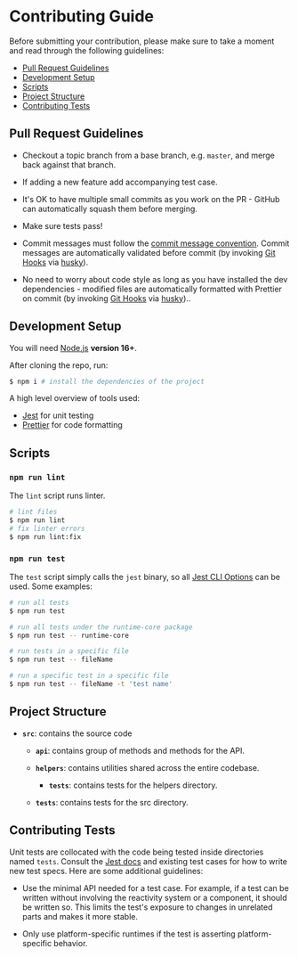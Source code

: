 # Contributing Guide

Before submitting your contribution, please make sure to take a moment and read through the following guidelines:

- [Pull Request Guidelines](#pull-request-guidelines)
- [Development Setup](#development-setup)
- [Scripts](#scripts)
- [Project Structure](#project-structure)
- [Contributing Tests](#contributing-tests)

## Pull Request Guidelines

- Checkout a topic branch from a base branch, e.g. `master`, and merge back against that branch.

- If adding a new feature add accompanying test case.

- It's OK to have multiple small commits as you work on the PR - GitHub can automatically squash them before merging.

- Make sure tests pass!

- Commit messages must follow the [commit message convention](./commit-convention.md). Commit messages are automatically validated before commit (by invoking [Git Hooks](https://git-scm.com/docs/githooks) via [husky](https://github.com/typicode/husky)).

- No need to worry about code style as long as you have installed the dev dependencies - modified files are automatically formatted with Prettier on commit (by invoking [Git Hooks](https://git-scm.com/docs/githooks) via [husky](https://github.com/typicode/husky))..

## Development Setup

You will need [Node.js](https://nodejs.org) **version 16+**.

After cloning the repo, run:

```bash
$ npm i # install the dependencies of the project
```

A high level overview of tools used:

- [Jest](https://jestjs.io/) for unit testing
- [Prettier](https://prettier.io/) for code formatting

## Scripts

### `npm run lint`

The `lint` script runs linter.

```bash
# lint files
$ npm run lint
# fix linter errors
$ npm run lint:fix
```

### `npm run test`

The `test` script simply calls the `jest` binary, so all [Jest CLI Options](https://jestjs.io/docs/en/cli) can be used. Some examples:

```bash
# run all tests
$ npm run test

# run all tests under the runtime-core package
$ npm run test -- runtime-core

# run tests in a specific file
$ npm run test -- fileName

# run a specific test in a specific file
$ npm run test -- fileName -t 'test name'
```

## Project Structure

- **`src`**: contains the source code

  - **`api`**: contains group of methods and methods for the API.

  - **`helpers`**: contains utilities shared across the entire codebase.

    - **`tests`**: contains tests for the helpers directory.

  - **`tests`**: contains tests for the src directory.

## Contributing Tests

Unit tests are collocated with the code being tested inside directories named `tests`. Consult the [Jest docs](https://jestjs.io/docs/en/using-matchers) and existing test cases for how to write new test specs. Here are some additional guidelines:

- Use the minimal API needed for a test case. For example, if a test can be written without involving the reactivity system or a component, it should be written so. This limits the test's exposure to changes in unrelated parts and makes it more stable.

- Only use platform-specific runtimes if the test is asserting platform-specific behavior.
